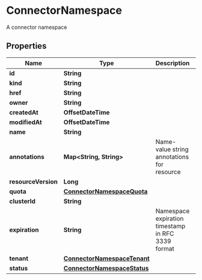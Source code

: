 

# ConnectorNamespace

A connector namespace

## Properties

Name | Type | Description | Notes
------------ | ------------- | ------------- | -------------
**id** | **String** |  | 
**kind** | **String** |  |  [optional]
**href** | **String** |  |  [optional]
**owner** | **String** |  |  [optional]
**createdAt** | **OffsetDateTime** |  |  [optional]
**modifiedAt** | **OffsetDateTime** |  |  [optional]
**name** | **String** |  | 
**annotations** | **Map&lt;String, String&gt;** | Name-value string annotations for resource |  [optional]
**resourceVersion** | **Long** |  | 
**quota** | [**ConnectorNamespaceQuota**](ConnectorNamespaceQuota.md) |  |  [optional]
**clusterId** | **String** |  | 
**expiration** | **String** | Namespace expiration timestamp in RFC 3339 format |  [optional]
**tenant** | [**ConnectorNamespaceTenant**](ConnectorNamespaceTenant.md) |  | 
**status** | [**ConnectorNamespaceStatus**](ConnectorNamespaceStatus.md) |  | 



